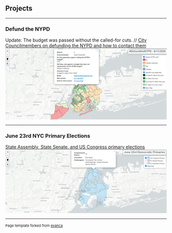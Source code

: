 ## Projects

---

### Defund the NYPD 

Update: The budget was passed without the called-for cuts. // [City Councilmembers on defunding the NYPD and how to contact them](https://miranda-adams.github.io/defund-nypd/)
<img src="images/defund_preview.PNG?raw=true"/>


---

### June 23rd NYC Primary Elections

[State Assembly, State Senate, and US Congress primary elections](https://miranda-adams.github.io/primary-map/)
<img src="images/primary_preview.PNG?raw=true"/>


---

<p style="font-size:11px">Page template forked from <a href="https://github.com/evanca/quick-portfolio">evanca</a></p>
<!-- Remove above link if you don't want to attibute -->
